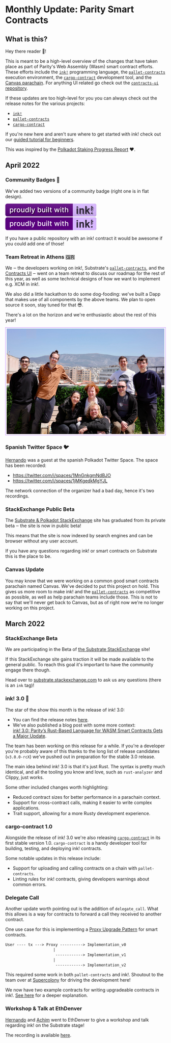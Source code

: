 # Monthly Update: Parity Smart Contracts

## What is this?
Hey there reader 👋!

This is meant to be a high-level overview of the changes that have taken place as part of
Parity's Web Assembly (Wasm) smart contract efforts. These efforts include the [`ink!`](https://github.com/paritytech/ink)
programming language, the [`pallet-contracts`](https://github.com/paritytech/substrate/tree/master/frame/contracts) execution environment, the [`cargo-contract`](https://github.com/paritytech/cargo-contract)
development tool, and the [Canvas parachain](https://github.com/paritytech/cumulus/tree/master/polkadot-parachains/canvas-kusama). For anything UI related go check out the
[`contracts-ui` repository](https://github.com/paritytech/contracts-ui).

If these updates are too high-level for you you can always check out the release notes for
the various projects:
- [`ink!`](https://github.com/paritytech/ink/blob/master/RELEASES.md)
- [`pallet-contracts`](https://github.com/paritytech/substrate/blob/master/frame/contracts/CHANGELOG.md)
- [`cargo-contract`](https://github.com/paritytech/cargo-contract/blob/master/CHANGELOG.md)

If you're new here and aren't sure where to get started with ink! check out our
[guided tutorial for beginners](https://docs.substrate.io/tutorials/v3/ink-workshop/pt1/).

This was inspired by the [Polkadot Staking Progress Report](https://gist.github.com/kianenigma/aa835946455b9a3f167821b9d05ba376) ❤️.

## April 2022

### Community Badges 🙌

We've added two versions of a community badge (right one is in flat design).

[![built-with-ink][i0]][i2] [![built-with-ink][i1]][i2]

[i0]: /.images/badge.svg
[i1]: /.images/badge_flat.svg
[i2]: https://github.com/paritytech/ink

If you have a public repository with an ink! contract it would be awesome
if you could add one of those!

### Team Retreat in Athens 🇬🇷

We ‒ the developers working on ink!, Substrate's [`pallet-contracts`](https://github.com/paritytech/substrate/tree/master/frame/contracts),
and the [Contracts UI](https://github.com/paritytech/contracts-ui) ‒
went on a team retreat to discuss our roadmap for the rest of this
year, as well as some technical designs of how we want to implement e.g.
XCM in ink!.

We also did a little hackathon to do some dog-fooding: we've built a
Dapp that makes use of all components by the above teams. We plan
to open source it soon, stay tuned for that 😎.

There's a lot on the horizon and we're enthusiastic about the rest of this year!

![Athens 2022](.images/monthly-update/athens-2022.jpg)

### Spanish Twitter Space 🐦

[Hernando](https://github.com/hcastano) was a guest at the spanish Polkadot
Twitter Space. The space has been recorded:

* https://twitter.com/i/spaces/1MnGnkgmNdBJO
* https://twitter.com/i/spaces/1jMKgedkMgYJL

The network connection of the organizer had a bad day, hence it's two
recordings.

### StackExchange Public Beta

The [Substrate & Polkadot StackExchange](https://substrate.stackexchange.com/) site
has graduated from its private beta ‒ the site is now in public beta!

This means that the site is now indexed by search engines and can be 
browser without any user account.

If you have any questions regarding ink! or smart contracts on Substrate this is
the place to be.

### Canvas Update

You may know that we were working on a common good smart contracts parachain
named Canvas. We've decided to put this project on hold. This gives us more
room to make ink! and the [`pallet-contracts`](https://github.com/paritytech/substrate/tree/master/frame/contracts)
as competitive as possible, as well as help parachain teams include those.
This is not to say that we'll never get back to Canvas, but as of right now
we're no longer working on this project.

## March 2022

### StackExchange Beta

We are participating in the Beta of [the Substrate StackExchange](https://substrate.stackexchange.com/) site!

If this StackExchange site gains traction it will be made available to the general public.
To reach this goal it's important to have the community engage there though.

Head over to [substrate.stackexchange.com](https://substrate.stackexchange.com/)
to ask us any questions (there is an `ink` tag)!

### ink! 3.0 🦑
The star of the show this month is the release of ink! 3.0:

- You can find the release notes [here](https://github.com/paritytech/ink/releases/tag/v3.0.0).
- We've also published a blog post with some more context:<br>
[ink! 3.0: Parity’s Rust-Based Language for WASM Smart Contracts Gets a Major Update](https://www.parity.io/blog/ink-3-0-paritys-rust-based-language-gets-a-major-update).

The team has been working on this release for a while. If you're a developer you're
probably aware of this thanks to the long list of release candidates (`v3.0.0-rcX`) we've
pushed out in preparation for the stable 3.0 release.

The main idea behind ink! 3.0 is that it's just Rust. The syntax is pretty much
identical, and all the tooling you know and love, such as `rust-analyzer` and Clippy,
just works.

Some other included changes worth highlighting:
- Reduced contract sizes for better performance in a parachain context.
- Support for cross-contract calls, making it easier to write complex applications.
- Trait support, allowing for a more Rusty development experience.

### cargo-contract 1.0
Alongside the release of ink! 3.0 we're also releasing [`cargo-contract`](https://github.com/paritytech/cargo-contract) in
its first stable version 1.0.
`cargo-contract` is a handy developer tool for building, testing, and deploying ink!
contracts.

Some notable updates in this release include:
- Support for uploading and calling contracts on a chain with `pallet-contracts`.
- Linting rules for ink! contracts, giving developers warnings about common errors.

### Delegate Call
Another update worth pointing out is the addition of `delegate_call`. What this allows is
a way for contracts to forward a call they received to another contract.

One use case for this is implementing a [Proxy Upgrade Pattern](https://docs.openzeppelin.com/upgrades-plugins/1.x/proxies) for smart contracts.

```
User ---- tx ---> Proxy ----------> Implementation_v0
                     |
                      ------------> Implementation_v1
                     |
                      ------------> Implementation_v2
```

This required some work in both `pallet-contracts` and ink!. Shoutout to the team over
at [Supercolony](https://supercolony.net/) for driving the development here!

We now have two example contracts for writing upgradeable contracts in ink!.
[See here](https://github.com/paritytech/ink/tree/master/examples/upgradeable-contracts)
for a deeper explanation.

### Workshop & Talk at EthDenver

[Hernando](https://github.com/hcastano) and [Achim](https://github.com/achimcc) went to EthDenver to
give a workshop and talk regarding ink! on the Substrate stage!

The recording is available [here](https://www.youtube.com/watch?t=7122&v=NrG3co6UWEg).
